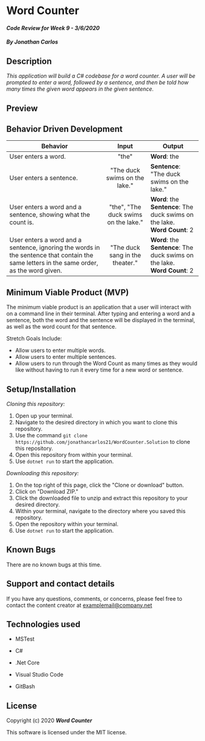 # Word Counter

#### _Code Review for Week 9 - 3/6/2020_

#### _By Jonathan Carlos_

## **Description**

_This application will build a C# codebase for a word counter. A user will be prompted to enter a word, followed by a sentence, and then be told how many times the given word appears in the given sentence._

## Preview
<p align="center">
  
</p>  

## **Behavior Driven Development**

| Behavior | Input | Output |
|----------|:-----:|--------|
| User enters a word. | "the" | **Word**: the |
| User enters a sentence. | "The duck swims on the lake." | **Sentence**: "The duck swims on the lake." |
| User enters a word and a sentence, showing what the count is. | "the", "The duck swims on the lake." | **Word**: the <br> **Sentence**: The duck swims on the lake. <br> **Word Count**: 2 |
| User enters a word and a sentence, ignoring the words in the sentence that contain the same letters in the same order, as the word given. | "The duck sang in the theater." | **Word**: the <br> **Sentence**: The duck swims on the lake. <br> **Word Count**: 2 |

## **Minimum Viable Product (MVP)**

The minimum viable product is an application that a user will interact with on a command line in their terminal. After typing and entering a word and a sentence, both the word and the sentence will be displayed in the terminal, as well as the word count for that sentence.

Stretch Goals Include:

* Allow users to enter multiple words.
* Allow users to enter multiple sentences.
* Allow users to run through the Word Count as many times as they would like without having to run it every time for a new word or sentence.

## **Setup/Installation**

*Cloning this repository:*
1. Open up your terminal.
2. Navigate to the desired directory in which you want to clone this repository.
3. Use the command `git clone https://github.com/jonathancarlos21/WordCounter.Solution` to clone this repository.
4. Open this repository from within your terminal.
5. Use `dotnet run` to start the application.

*Downloading this repository:*
1. On the top right of this page, click the "Clone or download" button.
2. Click on "Download ZIP."
3. Click the downloaded file to unzip and extract this repository to your desired directory.
4. Within your terminal, navigate to the directory where you saved this repository.
5. Open the repository within your terminal.
6. Use `dotnet run` to start the application.

## **Known Bugs**

There are no known bugs at this time.

## **Support and contact details**

If you have any questions, comments, or concerns, please feel free to contact the content creator at examplemail@company.net 

## **Technologies used**

* MSTest

* C#

* .Net Core

* Visual Studio Code

* GitBash

## **License**

Copyright (c) 2020 **_Word Counter_**

This software is licensed under the MIT license.
